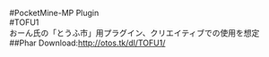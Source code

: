 #PocketMine-MP Plugin  
#TOFU1  
おーん氏の「とうふ市」用プラグイン、クリエイティブでの使用を想定  
##Phar Download:<http://otos.tk/dl/TOFU1/>
